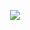 <p align="center">
  <img src="https://64.media.tumblr.com/1dd86041924b59e88d75305fdc408573/868c93234e83026b-37/s2048x3072/d0a7530760d91aebb0825b277382c8d2f5501159.pnj"/>
</p>
